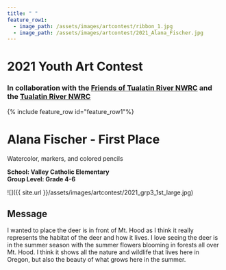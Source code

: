 ```yaml
---
title: " "
feature_row1:
  - image_path: /assets/images/artcontest/ribbon_1.jpg
  - image_path: /assets/images/artcontest/2021_Alana_Fischer.jpg
---
```


# 2021 Youth Art Contest

### In collaboration with the [Friends of Tualatin River NWRC](https://fotr.wildapricot.org/) and the [Tualatin River NWRC](https://www.fws.gov/refuge/Tualatin_River/)

{% include feature_row id="feature_row1"%}

# Alana Fischer - First Place  
Watercolor, markers, and colored pencils  

**School: Valley Catholic Elementary**  
**Group Level: Grade 4-6**  

![]({{ site.url }}/assets/images/artcontest/2021_grp3_1st_large.jpg)

## Message

I wanted to place the deer is in front of Mt. Hood as I think it really represents the habitat of the deer and how it lives. I love seeing the deer is in the summer season with the summer flowers blooming in forests all over Mt. Hood. I think it shows all the nature and wildlife that lives here in Oregon, but also the beauty of what grows here in the summer.
